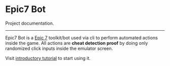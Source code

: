 # Epic7 Bot

Project documentation.

---

Epic7 Bot is a [Epic 7](https://epic7.smilegatemegaport.com/) toolkit/bot used via cli to perform automated actions inside the game. All actions are **cheat detection proof** by doing only randomized click inputs inside the emulator screen.

Visit [introductory tutorial] to start using it.

[introductory tutorial]: getting-started.md
